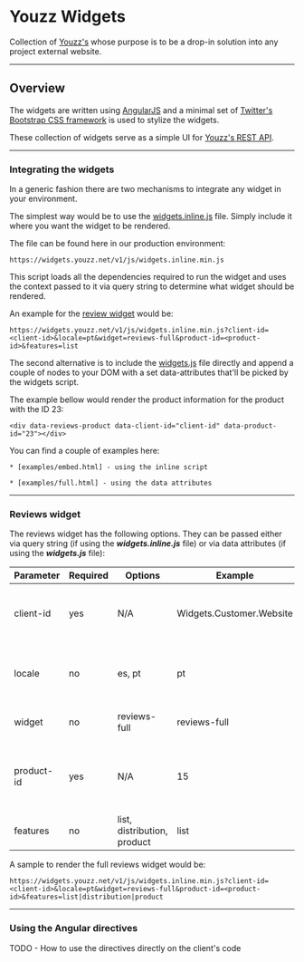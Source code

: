 # Youzz Widgets

Collection of [Youzz's](https://youzz.net) whose purpose is to be a drop-in
solution into any project external website.

----

## Overview

The widgets are written using [AngularJS](https://angular.io/) and a minimal
set of [Twitter's Bootstrap CSS framework](http://getbootstrap.com/) is used
to stylize the widgets.

These collection of widgets serve as a simple UI for [Youzz's REST
API](https://api.youzz.net/swagger/ui).

---

### Integrating the widgets

In a generic fashion there are two mechanisms to integrate any widget in your
environment.

The simplest way would be to use the
[widgets.inline.js](src/js/widgets.inline.js) file. Simply include it where you
want the widget to be rendered.

The file can be found here in our production environment:

```
https://widgets.youzz.net/v1/js/widgets.inline.min.js
```

This script loads all the dependencies required to run the widget and uses the 
context passed to it via query string to determine what widget should be rendered. 

An example for the [review widget](#review-widget) would be:

```
https://widgets.youzz.net/v1/js/widgets.inline.min.js?client-id=<client-id>&locale=pt&widget=reviews-full&product-id=<product-id>&features=list
```

The second alternative is to include the [widgets.js](src/js/widgets.js) file
directly and append a couple of nodes to your DOM with a set  data-attributes
that'll be picked by the widgets script.

The example bellow would render the product information for the product with the
ID 23:

```
<div data-reviews-product data-client-id="client-id" data-product-id="23"></div>
```

You can find a couple of examples here:

    * [examples/embed.html] - using the inline script

    * [examples/full.html] - using the data attributes

---

### Reviews widget

The reviews widget has the following options. They can be passed either via
query string (if using the ***widgets.inline.js*** file) or via data attributes
(if using the ***widgets.js*** file):

| Parameter  | Required | Options                     | Example                   | Description                                             |
|------------|----------|-----------------------------|---------------------------|---------------------------------------------------------|
| client-id  | yes      | N/A                         | Widgets.Customer.Website  | The client ID assigned to you by Youzz's team           |
| locale     | no       | es, pt                      | pt                        | The locale in which the widget should be rendered       |
| widget     | no       | reviews-full                | reviews-full              | The widget to be rendered                               |
| product-id | yes      | N/A                         | 15                        | The product ID for which the reviews should be rendered |
| features   | no       | list, distribution, product | list|distribution|product | What sections of the widget should be rendered.         |


A sample to render the full reviews widget would be:

```
https://widgets.youzz.net/v1/js/widgets.inline.min.js?client-id=<client-id>&locale=pt&widget=reviews-full&product-id=<product-id>&features=list|distribution|product
```

---

### Using the Angular directives

TODO - How to use the directives directly on the client's code
